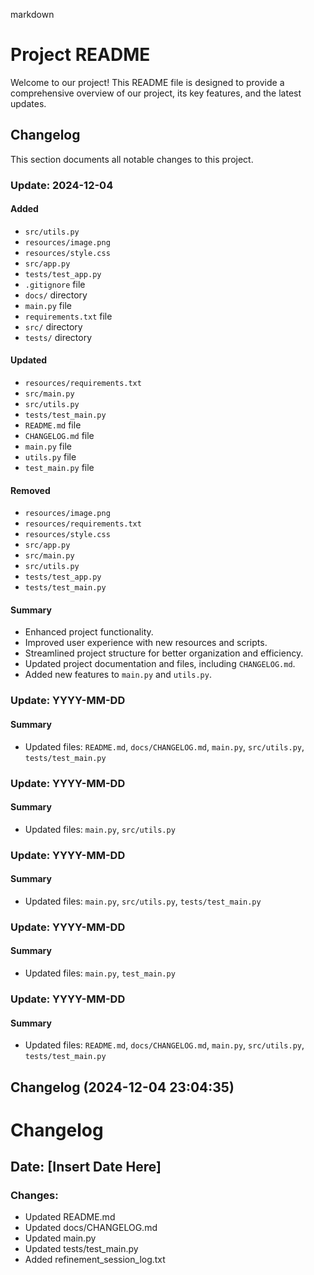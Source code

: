 markdown
# Project README

Welcome to our project! This README file is designed to provide a comprehensive overview of our project, its key features, and the latest updates.

## Changelog

This section documents all notable changes to this project.

### Update: 2024-12-04

#### Added
- `src/utils.py`
- `resources/image.png`
- `resources/style.css`
- `src/app.py`
- `tests/test_app.py`
- `.gitignore` file
- `docs/` directory
- `main.py` file
- `requirements.txt` file
- `src/` directory
- `tests/` directory

#### Updated
- `resources/requirements.txt`
- `src/main.py`
- `src/utils.py`
- `tests/test_main.py`
- `README.md` file
- `CHANGELOG.md` file
- `main.py` file
- `utils.py` file
- `test_main.py` file

#### Removed
- `resources/image.png`
- `resources/requirements.txt`
- `resources/style.css`
- `src/app.py`
- `src/main.py`
- `src/utils.py`
- `tests/test_app.py`
- `tests/test_main.py`

#### Summary
- Enhanced project functionality.
- Improved user experience with new resources and scripts.
- Streamlined project structure for better organization and efficiency.
- Updated project documentation and files, including `CHANGELOG.md`.
- Added new features to `main.py` and `utils.py`.

### Update: YYYY-MM-DD

#### Summary
- Updated files: `README.md`, `docs/CHANGELOG.md`, `main.py`, `src/utils.py`, `tests/test_main.py`

### Update: YYYY-MM-DD

#### Summary
- Updated files: `main.py`, `src/utils.py`

### Update: YYYY-MM-DD

#### Summary
- Updated files: `main.py`, `src/utils.py`, `tests/test_main.py`

### Update: YYYY-MM-DD

#### Summary
- Updated files: `main.py`, `test_main.py`

### Update: YYYY-MM-DD

#### Summary
- Updated files: `README.md`, `docs/CHANGELOG.md`, `main.py`, `src/utils.py`, `tests/test_main.py`
## Changelog (2024-12-04 23:04:35)
# Changelog

## Date: [Insert Date Here]

### Changes:
- Updated README.md
- Updated docs/CHANGELOG.md
- Updated main.py
- Updated tests/test_main.py
- Added refinement_session_log.txt